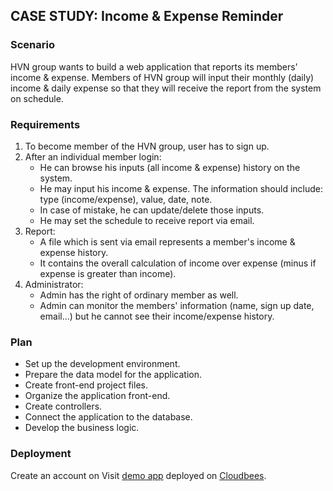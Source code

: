 ## CASE STUDY: Income & Expense Reminder

### Scenario
HVN group wants to build a web application that reports its members' income & expense.
Members of HVN group will input their monthly (daily) income & daily expense so that they will receive the report from the system on schedule.

### Requirements
1. To become member of the HVN group, user has to sign up.
2. After an individual member login:
	- He can browse his inputs (all income & expense) history on the system.
	- He may input his income & expense. The information should include: type (income/expense), value, date, note.
	- In case of mistake, he can update/delete those inputs.
	- He may set the schedule to receive report via email.
3. Report:
	- A file which is sent via email represents a member's income & expense history.
	- It contains the overall calculation of income over expense (minus if expense is greater than income).
4. Administrator:
	- Admin has the right of ordinary member as well.
	- Admin can monitor the members' information (name, sign up date, email...) but he cannot see their income/expense history.

### Plan
* Set up the development environment.
* Prepare the data model for the application.
* Create front-end project files.
* Organize the application front-end.
* Create controllers.
* Connect the application to the database.
* Develop the business logic.

### Deployment
Create an account on 
Visit [demo app](http://play-scala-demo.hvn.cloudbees.net) deployed on [Cloudbees](http://www.cloudbees.com).
